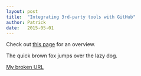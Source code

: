 ```yaml
---
layout: post
title:  "Integrating 3rd-party tools with GitHub"
author: Patrick
date:   2015-05-01
---
```

Check out [this page](https://github.com/integrations) for an overview.

The quick brown fox jumps over the lazy dog.

[My broken URL](http://www.google.com)
